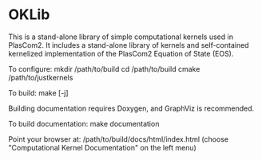 # OKLib

This is a stand-alone library of simple computational kernels used in PlasCom2. It includes a stand-alone library of kernels 
and self-contained kernelized implementation of the PlasCom2 Equation of State (EOS). 

To configure:
mkdir /path/to/build
cd /path/to/build
cmake /path/to/justkernels

To build:
make [-j]

Building documentation requires Doxygen, and GraphViz is recommended.

To build documentation:
make documentation

Point your browser at:
/path/to/build/docs/html/index.html
(choose "Computational Kernel Documentation" on the left menu)






